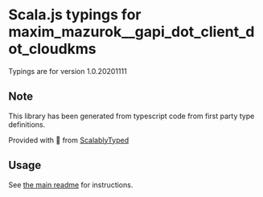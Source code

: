 
# Scala.js typings for maxim_mazurok__gapi_dot_client_dot_cloudkms

Typings are for version 1.0.20201111



## Note
This library has been generated from typescript code from first party type definitions.

Provided with :purple_heart: from [ScalablyTyped](https://github.com/oyvindberg/ScalablyTyped)

## Usage
See [the main readme](../../readme.md) for instructions.



